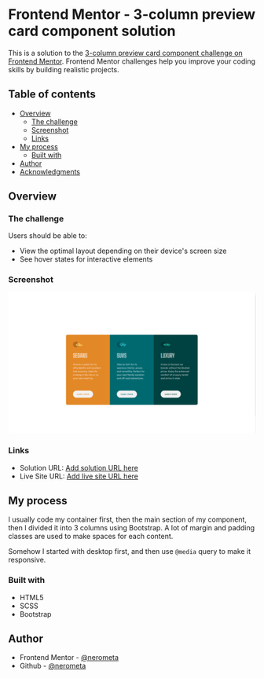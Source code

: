 # Frontend Mentor - 3-column preview card component solution

This is a solution to the [3-column preview card component challenge on Frontend Mentor](https://www.frontendmentor.io/challenges/3column-preview-card-component-pH92eAR2-). Frontend Mentor challenges help you improve your coding skills by building realistic projects.

## Table of contents

- [Overview](#overview)
  - [The challenge](#the-challenge)
  - [Screenshot](#screenshot)
  - [Links](#links)
- [My process](#my-process)
  - [Built with](#built-with)
- [Author](#author)
- [Acknowledgments](#acknowledgments)

## Overview

### The challenge

Users should be able to:

- View the optimal layout depending on their device's screen size
- See hover states for interactive elements

### Screenshot

![](./images/Screenshot.png)

### Links

- Solution URL: [Add solution URL here](https://your-solution-url.com)
- Live Site URL: [Add live site URL here](https://your-live-site-url.com)

## My process

I usually code my container first, then the main section of my component, then I divided it into 3 columns using Bootstrap. A lot of margin and padding classes are used to make spaces for each content.

Somehow I started with desktop first, and then use `@media` query to make it responsive.

### Built with

- HTML5
- SCSS
- Bootstrap

## Author

- Frontend Mentor - [@nerometa](https://www.frontendmentor.io/profile/nerometa)
- Github - [@nerometa](https://www.github.com/nerometa)
